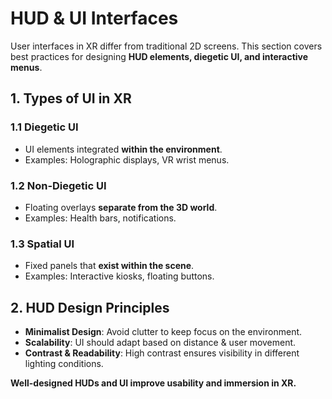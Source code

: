 # HUD & UI Interfaces

User interfaces in XR differ from traditional 2D screens. This section covers best practices for designing **HUD elements, diegetic UI, and interactive menus**.

## **1. Types of UI in XR**
### **1.1 Diegetic UI**
- UI elements integrated **within the environment**.
- Examples: Holographic displays, VR wrist menus.

### **1.2 Non-Diegetic UI**
- Floating overlays **separate from the 3D world**.
- Examples: Health bars, notifications.

### **1.3 Spatial UI**
- Fixed panels that **exist within the scene**.
- Examples: Interactive kiosks, floating buttons.

## **2. HUD Design Principles**
- **Minimalist Design**: Avoid clutter to keep focus on the environment.
- **Scalability**: UI should adapt based on distance & user movement.
- **Contrast & Readability**: High contrast ensures visibility in different lighting conditions.

**Well-designed HUDs and UI improve usability and immersion in XR.**
